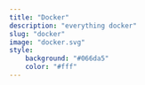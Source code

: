 ```yaml
---
title: "Docker"
description: "everything docker"
slug: "docker"
image: "docker.svg"
style:
    background: "#066da5"
    color: "#fff"
---
```

